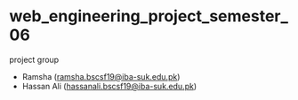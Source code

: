 # web_engineering_project_semester_06
project group
- Ramsha (ramsha.bscsf19@iba-suk.edu.pk)
- Hassan Ali (hassanali.bscsf19@iba-suk.edu.pk)

